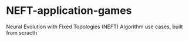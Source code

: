 # NEFT-application-games
Neural Evolution with Fixed Topologies (NEFT) Algorithm use cases, built from scracth

